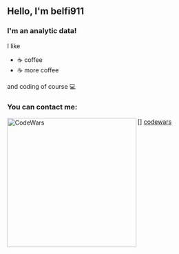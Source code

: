 ## Hello, I'm belfi911

### I'm an analytic data! 

I like
- ☕ coffee
- :coffee: more coffee

and coding of course 💻

### You can contact me:

[<img align="left" alt="CodeWars" width="300px" src="https://www.codewars.com/users/belfi911/badges/large" />] [codewars]

[codewars]: https://www.codewars.com/users/belfi911
